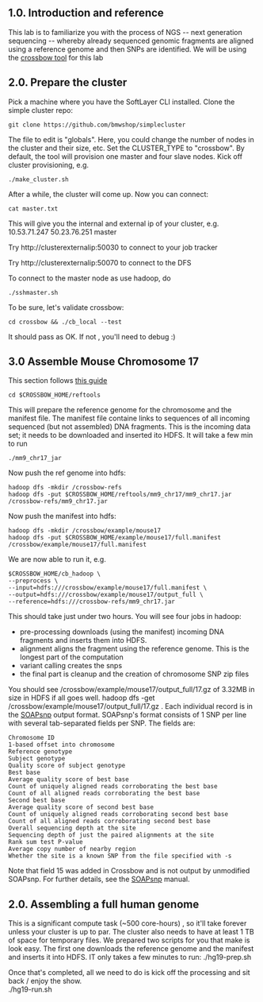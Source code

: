 ## 1.0. Introduction and reference

This lab is to familiarize you with the process of NGS -- next generation sequencing -- whereby already sequenced genomic fragments are aligned using a 
reference genome and then SNPs are identified.  We will be using the [crossbow tool](http://bowtie-bio.sourceforge.net/crossbow/index.shtml) for this lab


## 2.0. Prepare the cluster

Pick a machine where you have the SoftLayer CLI installed.  Clone the simple cluster repo:

    git clone https://github.com/bmwshop/simplecluster

The file to edit is "globals".  Here, you could change the number of nodes in the cluster and their size, etc.
Set the CLUSTER_TYPE to "crossbow".  By default, the tool will provision one master and four slave nodes.  Kick off cluster provisioning, e.g.

    ./make_cluster.sh

After a while, the cluster will come up. Now you can connect:

    cat master.txt 

This will give you the internal and external ip of your cluster, e.g.  10.53.71.247 50.23.76.251 master

Try http://clusterexternalip:50030  to connect to your job tracker

Try http://clusterexternalip:50070 to connect to the DFS

To connect to the master node as use hadoop, do

    ./sshmaster.sh

To be sure, let's validate crossbow:

    cd crossbow && ./cb_local --test

It should pass as OK.  If not , you'll need to debug :)

## 3.0 Assemble Mouse Chromosome 17
This section follows [this guide](http://bowtie-bio.sourceforge.net/crossbow/manual.shtml#cb-example-mouse17-hadoop)

    cd $CROSSBOW_HOME/reftools

This will prepare the reference genome for the chromosome  and the manifest file. The manifest file containe links to sequences of all incoming sequenced (but not assembled) DNA fragments.  This is the incoming data set; it needs to be downloaded and inserted ito HDFS. It will take a few min to run

    ./mm9_chr17_jar

Now push the ref genome into hdfs:

    hadoop dfs -mkdir /crossbow-refs
    hadoop dfs -put $CROSSBOW_HOME/reftools/mm9_chr17/mm9_chr17.jar /crossbow-refs/mm9_chr17.jar

Now push the manifest into hdfs:

    hadoop dfs -mkdir /crossbow/example/mouse17
    hadoop dfs -put $CROSSBOW_HOME/example/mouse17/full.manifest /crossbow/example/mouse17/full.manifest

We are now able to run it, e.g.

    $CROSSBOW_HOME/cb_hadoop \
    --preprocess \
    --input=hdfs:///crossbow/example/mouse17/full.manifest \
    --output=hdfs:///crossbow/example/mouse17/output_full \
    --reference=hdfs:///crossbow-refs/mm9_chr17.jar

This should take just under two hours.  You will see four jobs in hadoop:
* pre-processing downloads (using the manifest) incoming DNA fragments and inserts them into HDFS.
* alignment aligns the fragment using the reference genome.  This is the longest part of the computation
* variant calling creates the snps
* the final part is cleanup and the creation of chromosome SNP  zip files

You should see /crossbow/example/mouse17/output_full/17.gz  of 3.32MB in size  in HDFS if all goes well.
     hadoop dfs -get /crossbow/example/mouse17/output_full/17.gz .
Each individual record is in the [SOAPsnp](http://soap.genomics.org.cn/soapsnp.html) output format. SOAPsnp's format consists of 1 SNP per line with several tab-separated fields per SNP. The fields are:

    Chromosome ID
    1-based offset into chromosome
    Reference genotype
    Subject genotype
    Quality score of subject genotype
    Best base
    Average quality score of best base
    Count of uniquely aligned reads corroborating the best base
    Count of all aligned reads corroborating the best base
    Second best base
    Average quality score of second best base
    Count of uniquely aligned reads corroborating second best base
    Count of all aligned reads corroborating second best base
    Overall sequencing depth at the site
    Sequencing depth of just the paired alignments at the site
    Rank sum test P-value
    Average copy number of nearby region
    Whether the site is a known SNP from the file specified with -s
    
Note that field 15 was added in Crossbow and is not output by unmodified SOAPsnp. For further details, see the [SOAPsnp](http://soap.genomics.org.cn/soapsnp.html) manual.

## 2.0. Assembling a full human genome
This is a significant compute task (~500 core-hours) , so it'll take forever unless your cluster is up to par.  The cluster also needs to have at least 1 TB of space for temporary files.  We prepared two scripts for you that make is look easy.  The first one downloads the reference genome and the manifest and inserts it into HDFS.  IT only takes a few minutes to run:
    ./hg19-prep.sh
    
Once that's completed, all we need to do is kick off the processing and sit back / enjoy the show.  
    ./hg19-run.sh
